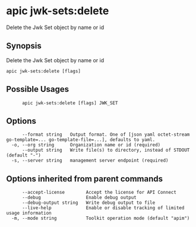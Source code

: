 # apic jwk-sets:delete

Delete the Jwk Set object by name or id

## Synopsis

Delete the Jwk Set object by name or id

```
apic jwk-sets:delete [flags]
```

## Possible Usages

```
      apic jwk-sets:delete [flags] JWK_SET
```

## Options

```
      --format string   Output format. One of [json yaml octet-stream go-template=... go-template-file=...], defaults to yaml.
  -o, --org string      Organization name or id (required)
      --output string   Write file(s) to directory, instead of STDOUT (default "-")
  -s, --server string   management server endpoint (required)
```

## Options inherited from parent commands

```
      --accept-license        Accept the license for API Connect
      --debug                 Enable debug output
      --debug-output string   Write debug output to file
      --live-help             Enable or disable tracking of limited usage information
  -m, --mode string           Toolkit operation mode (default "apim")
```
